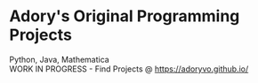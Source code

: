 # Adory's Original Programming Projects
Python, Java, Mathematica
<br>
WORK IN PROGRESS - Find Projects @ https://adoryvo.github.io/
